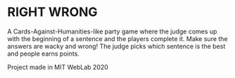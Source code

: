 # RIGHT WRONG

A Cards-Against-Humanities-like party game where the judge comes up with the beginning of a sentence and the players complete it. Make sure the answers are wacky and wrong! The judge picks which sentence is the best and people earns points. 

Project made in MIT WebLab 2020
